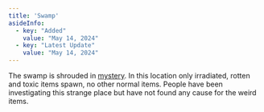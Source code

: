 ```yaml
---
title: 'Swamp'
asideInfo:
  - key: "Added"
    value: "May 14, 2024"
  - key: "Latest Update"
    value: "May 14, 2024"
---
```


The swamp is shrouded in [mystery](/posts/events/swamp-mystery).
In this location only irradiated, rotten and toxic items spawn, no other normal items.
People have been investigating this strange place but have not found any cause for the weird items.